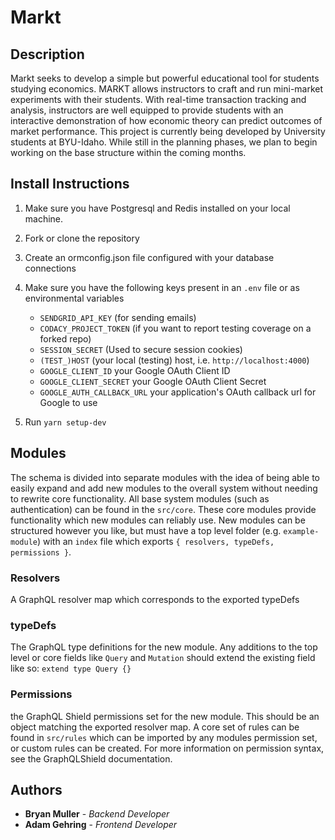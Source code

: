 # Markt

## Description

Markt seeks to develop a simple but powerful educational tool for students studying economics. MARKT allows instructors to craft and run mini-market experiments with their students. With real-time transaction tracking and analysis, instructors are well equipped to provide students with an interactive demonstration of how economic theory can predict outcomes of market performance.
This project is currently being developed by University students at BYU-Idaho. While still in the planning phases, we plan to begin working on the base structure within the coming months.

## Install Instructions

1.  Make sure you have Postgresql and Redis installed on your local machine.

2.  Fork or clone the repository

3.  Create an ormconfig.json file configured with your database connections

4.  Make sure you have the following keys present in an `.env` file or as environmental variables

    - `SENDGRID_API_KEY` (for sending emails)
    - `CODACY_PROJECT_TOKEN` (if you want to report testing coverage on a forked repo)
    - `SESSION_SECRET` (Used to secure session cookies)
    - `(TEST_)HOST` (your local (testing) host, i.e. `http://localhost:4000`)
    - `GOOGLE_CLIENT_ID` your Google OAuth Client ID
    - `GOOGLE_CLIENT_SECRET` your Google OAuth Client Secret
    - `GOOGLE_AUTH_CALLBACK_URL` your application's OAuth callback url for Google to use

5.  Run `yarn setup-dev`

## Modules

The schema is divided into separate modules with the idea of being able to easily expand and add new modules to the overall system without needing to rewrite core functionality. All base system modules (such as authentication) can be found in the `src/core`. These core modules provide functionality which new modules can reliably use. New modules can be structured however you like, but must have a top level folder (e.g. `example-module`) with an `index` file which exports `{ resolvers, typeDefs, permissions }`.

### Resolvers

A GraphQL resolver map which corresponds to the exported typeDefs

### typeDefs

The GraphQL type definitions for the new module. Any additions to the top level or core fields like `Query` and `Mutation` should extend the existing field like so: `extend type Query {}`

### Permissions

the GraphQL Shield permissions set for the new module. This should be an object matching the exported resolver map. A core set of rules can be found in `src/rules` which can be imported by any modules permission set, or custom rules can be created. For more information on permission syntax, see the GraphQLShield documentation.

## Authors

* **Bryan Muller** - *Backend Developer*
* **Adam Gehring** - *Frontend Developer*